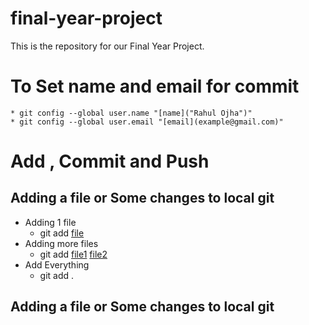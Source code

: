 # final-year-project
This is the repository for our Final Year Project. 


# To Set name and email for commit 
    * git config --global user.name "[name]("Rahul Ojha")"
    * git config --global user.email "[email](example@gmail.com)"
# Add , Commit and Push
## Adding a file or Some changes to local git 
* Adding 1 file
    * git add [file]("FileName.ext")
* Adding more files 
    * git add [file1]("fileName.ext") [file2]("fileName2.ext")
* Add Everything
    * git add .

## Adding a file or Some changes to local git 

